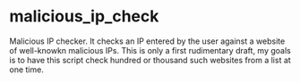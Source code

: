 # malicious_ip_check
Malicious IP checker.
It checks an IP entered by the user against a website of well-knowkn malicious IPs. 
This is only a first rudimentary draft, my goals is to have this script check hundred or thousand such websites from a list at one time.
